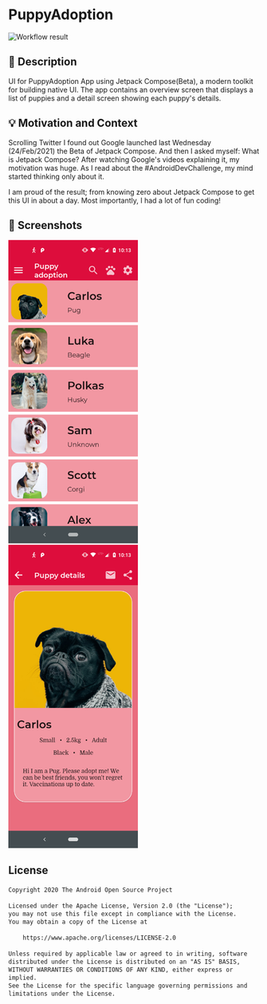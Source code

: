 # PuppyAdoption

<!--- Replace <OWNER> with your Github Username and <REPOSITORY> with the name of your repository. -->
<!--- You can find both of these in the url bar when you open your repository in github. -->
![Workflow result](https://github.com/ricardo1320/android-dev-challenge-Jetcompose/workflows/Check/badge.svg)


## :scroll: Description
<!--- Describe your app in one or two sentences -->
UI for PuppyAdoption App using Jetpack Compose(Beta), a modern toolkit for building native UI.
The app contains an overview screen that displays a list of puppies and a detail screen showing each puppy's details.


## :bulb: Motivation and Context
<!--- Optionally point readers to interesting parts of your submission. -->
<!--- What are you especially proud of? -->
Scrolling Twitter I found out Google launched last Wednesday (24/Feb/2021) the Beta of Jetpack Compose.
And then I asked myself: What is Jetpack Compose?
After watching Google's videos explaining it, my motivation was huge. As I read about the #AndroidDevChallenge,
my mind started thinking only about it.

I am proud of the result; from knowing zero about Jetpack Compose to get this UI in about a day.
Most importantly, I had a lot of fun coding!


## :camera_flash: Screenshots
<!-- You can add more screenshots here if you like -->
<img src="/results/screenshot_1.png" width="260">&emsp;<img src="/results/screenshot_2.png" width="260">

## License
```
Copyright 2020 The Android Open Source Project

Licensed under the Apache License, Version 2.0 (the "License");
you may not use this file except in compliance with the License.
You may obtain a copy of the License at

    https://www.apache.org/licenses/LICENSE-2.0

Unless required by applicable law or agreed to in writing, software
distributed under the License is distributed on an "AS IS" BASIS,
WITHOUT WARRANTIES OR CONDITIONS OF ANY KIND, either express or implied.
See the License for the specific language governing permissions and
limitations under the License.
```